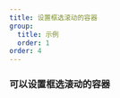 ```yaml
---
title: 设置框选滚动的容器
group:
  title: 示例
  order: 1
order: 4
---
```


### 可以设置框选滚动的容器

<code src="../examples/scroll-container.tsx"></code>

